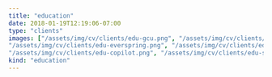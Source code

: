 ```yaml
---
title: "education"
date: 2018-01-19T12:19:06-07:00
type: "clients"
images: ["/assets/img/cv/clients/edu-gcu.png", "/assets/img/cv/clients/edu-blackboard.png", "/assets/img/cv/clients/edu-az-department.png", 
"/assets/img/cv/clients/edu-everspring.png", "/assets/img/cv/clients/edu-uv-labs.png", "/assets/img/cv/clients/edu-apollo-group.png",
"/assets/img/cv/clients/edu-copilot.png", "/assets/img/cv/clients/edu-st-leo.png"]
kind: "education"
---
```


